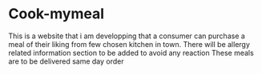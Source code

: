 # Cook-mymeal
This is a website that i am developping that a consumer can purchase a meal of their liking from few chosen kitchen in town.
There will be allergy related information section to be added to avoid any reaction 
These meals are to be delivered same day order
